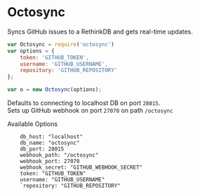 # Octosync

Syncs GitHub issues to a RethinkDB and gets real-time updates.

```javascript
var Octosync = require('octosync')
var options = {
	token: 'GITHUB_TOKEN',
	username: 'GITHUB_USERNAME',
	repository: 'GITHUB_REPOSITORY'
};

var o = new Octosync(options);
```

Defaults to connecting to localhost DB on port `28015`.  
Sets up GitHub webhook on port `27070` on path `/octosync`


Available Options

```coffee-script
	db_host: "localhost"
	db_name: "octosync"
	db_port: 28015
	webhook_path: "/octosync"
	webhook_port: 27070
	webhook_secret: "GITHUB_WEBHOOK_SECRET"
	token: "GITHUB_TOKEN"
	username: "GITHUB_USERNAME"
	`repository: "GITHUB_REPOSITORY"
```
